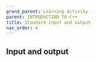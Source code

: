 ```yaml
---
grand_parent: Learning Activity
parent: INTRODUCTION TO C++
title: Standard input and output
nav_order: 4
---
```


 Input and output
--------------------------------------------------------------------------------

